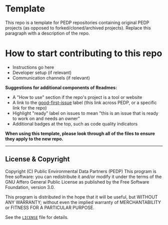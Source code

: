 # Template

This repo is a template for PEDP repositories containing original PEDP projects (as opposed to forked/cloned/archived projects). Replace this paragraph with a description of the repo.

# How to start contributing to this repo
* Instructions go here
* Developer setup (if relevant)
* Communication channels (if relevant)

**Suggestions for additional components of Readmes:**
* A "How to use" section if the repo's project is a tool or website
* A link to the [good-first-issue](https://github.com/issues?q=is%3Aopen+is%3Aissue+label%3Agood-first-issue+user%3APublic-Environmental-Data-Partners) label (this link across PEDP, or a specific link for the repo)
* Highlight "ready" label on issues to mean "this is an issue that is ready to work on and needs an owner"
* Additional badges at the top, such as code quality indicators


**When using this template, please look through all of the files to ensure they apply to the new repo.**

---

## License & Copyright

Copyright (C) <year> Public Environmental Data Partners (PEDP)
This program is free software: you can redistribute it and/or modify it under the terms of the GNU Affero General Public License as published by the Free Software Foundation, version 3.0.

This program is distributed in the hope that it will be useful, but WITHOUT ANY WARRANTY; without even the implied warranty of MERCHANTABILITY or FITNESS FOR A PARTICULAR PURPOSE.

See the [`LICENSE`](/LICENSE) file for details.